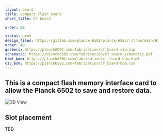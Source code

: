 ```yaml
---
layout: board
title: Compact Flash board
short_title: CF board

order: 80

status: prod
design_files: https://gitlab.com/planck-6502/planck-6502/-/tree/main/Hardware/cf_board
order: 40
gerbers: https://planck6502.com/fabrication/cf_board-zip.zip
schematic: https://planck6502.com/fabrication/cf_board-schematic.pdf
html_bom: https://planck6502.com/fabrication/cf_board-bom.html
csv_bom: https://planck6502.com/fabrication/cf_board-bom.csv
---
```



## This is a compact flash memory interface card to allow the Planck 6502 to save and restore data.


![3D View](https://planck6502.com/fabrication/cf_board-3D_top.png)

## Slot placement

TBD